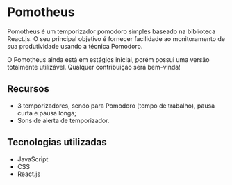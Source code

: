 # Pomotheus

Pomotheus é um temporizador pomodoro simples baseado na biblioteca React.js. O seu principal objetivo é fornecer facilidade ao monitoramento de sua produtividade usando a técnica Pomodoro.

O Pomotheus ainda está em estágios inicial, porém possui uma versão totalmente utilizável. Qualquer contribuição será bem-vinda!

## Recursos

- 3 temporizadores, sendo para Pomodoro (tempo de trabalho), pausa curta e pausa longa;
- Sons de alerta de temporizador.

## Tecnologias utilizadas

- JavaScript
- CSS
- React.js
